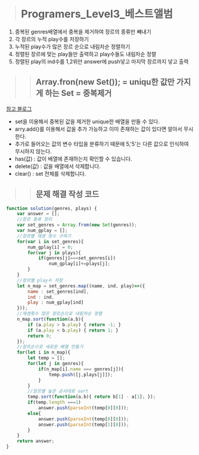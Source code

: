 ><h1>Programers_Level3_베스트앨범</h1>
1. 중복된 genres배열에서 중복을 제거하여 장르의 종류만 빼내기
2. 각 장르의 누적 play수를 저장하기
3. 누적된 play수가 많은 장르 순으로 내림차순 정렬하기
4. 정렬된 장르에 맞는 play들만 출력하고 play수들도 내림차순 정렬
5. 정렬된 play의 ind수를 1,2위만 answer에 push넣고 마지막 장르까지 넣고 출력

>><h2>Array.fron(new Set()); = uniqu한 값만 가지게 하는 Set = 중복제거 </h2>
[참고 블로그](https://medium.com/@khwsc1/%EC%9E%90%EB%B0%94%EC%8A%A4%ED%81%AC%EB%A6%BD%ED%8A%B8-es6-set%EC%97%90-%EB%8C%80%ED%95%B4-%EC%95%8C%EC%95%84%EB%B3%B4%EC%9E%90-9b7294dfba99)<br>
- set을 이용해서 중복된 값을 제거한 unique한 배열을 만들 수 있다.
- arry.add()를 이용해서 값을 추가 가능하고 이미 존재하는 값이 있다면 알아서 무시한다.
- 추가로 들어오는 값의 변수 타입을 분류하기 때문에 5,'5'는 다른 값으로 인식하여 무시하지 않는다.
- has(값) : 값이 배열에 존재하는지 확인할 수 있습니다.
- delete(값) : 값을 배열에서 삭제합니다.
- clear() : set 전체를 삭제합니다.

>><h2>문제 해결 작성 코드</h2>
```javascript
function solution(genres, plays) {
    var answer = [];
    //장르 종류 정리
    var set_genres = Array.from(new Set(genres));
    var num_gplay = [];
    //장르별 재생 횟수 구하기 
    for(var i in set_genres){
        num_gplay[i] = 0;
        for(var j in plays){
            if(genres[j]===set_genres[i])
                num_gplay[i]+=plays[j];
        }
    }
    //장르별 play수 저장
    let n_map = set_genres.map((name, ind, play)=>({
        name : set_genres[ind],
        ind : ind,
        play : num_gplay[ind]
    }));
    //재생횟수 많은 장르순으로 내림차순 정렬
    n_map.sort(function(a,b){
        if (a.play > b.play) { return -1; }
        if (a.play < b.play) { return 1; }
        return 0;
    });
    //장르순으로 새로운 배열 만들기
    for(let i in n_map){
        let temp = [];
        for(let j in genres){
            if(n_map[i].name === genres[j]){
                temp.push([j,plays[j]]);
            }
        }
        //장르별 높은 순서대로 sort
        temp.sort(function(a,b){ return b[1] - a[1]; });
        if(temp.length ===1)
            answer.push(parseInt(temp[0][0]));
        else{
            answer.push(parseInt(temp[0][0]));
            answer.push(parseInt(temp[1][0]));
        }
    }
    return answer;
}
```
